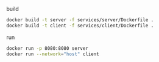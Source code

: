 build 
```bash
docker build -t server -f services/server/Dockerfile .
docker build -t client -f services/client/Dockerfile .
```

run 
```bash
docker run -p 8080:8080 server
docker run --network="host" client
```